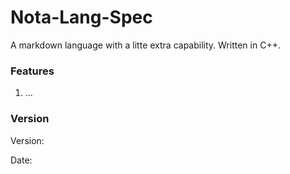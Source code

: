 # Nota-Lang-Spec
A markdown language with a litte extra capability. Written in C++.

### Features
1) ...

### Version

Version: 

Date:
